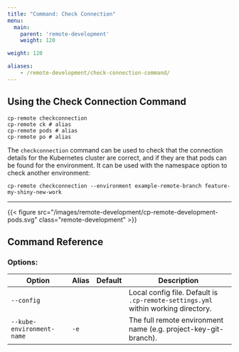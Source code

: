 ```yaml
---
title: "Command: Check Connection"
menu:
  main:
    parent: 'remote-development'
    weight: 120

weight: 120

aliases:
    - /remote-development/check-connection-command/
---
```

## Using the Check Connection Command

```
cp-remote checkconnection
cp-remote ck # alias
cp-remote pods # alias
cp-remote po # alias
```

The `checkconnection` command can be used to check that the connection details for the Kubernetes cluster are correct, and if they are that pods can be found for the environment. It can be used with the namespace option to check another environment:

```
cp-remote checkconnection --environment example-remote-branch feature-my-shiny-new-work
```

***

{{< figure src="/images/remote-development/cp-remote-development-pods.svg" class="remote-development" >}}

## Command Reference

### Options:

Option | Alias | Default | Description
-------|-------|---------|------------
`--config`                |      | | Local config file. Default is `.cp-remote-settings.yml` within working directory.
`--kube-environment-name` | `-e` | | The full remote environment name (e.g. project-key-git-branch).
